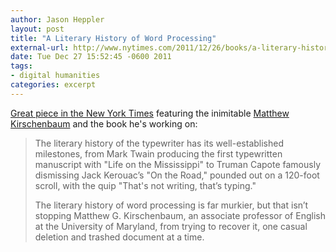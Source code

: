 ```yaml
---
author: Jason Heppler
layout: post
title: "A Literary History of Word Processing"
external-url: http://www.nytimes.com/2011/12/26/books/a-literary-history-of-word-processing.html
date: Tue Dec 27 15:52:45 -0600 2011
tags:
- digital humanities
categories: excerpt
---
```


[Great piece in the New York Times](http://www.nytimes.com/2011/12/26/books/a-literary-history-of-word-processing.html) featuring the inimitable <a
href="http://mkirschenbaum.wordpress.com/">Matthew Kirschenbaum</a> and
the book he's working on:

> The literary history of the typewriter has its well-established milestones, from Mark Twain producing the first typewritten manuscript with "Life on the Mississippi" to Truman Capote famously dismissing Jack Kerouac’s "On the Road," pounded out on a 120-foot scroll, with the quip "That's not writing, that’s typing." 
>
> The literary history of word processing is far murkier, but that isn’t stopping Matthew G. Kirschenbaum, an associate professor of English at the University of Maryland, from trying to recover it, one casual deletion and trashed document at a time.
